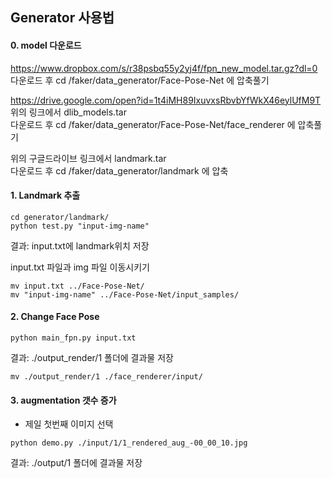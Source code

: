 
## Generator 사용법

#### 0. model 다운로드

https://www.dropbox.com/s/r38psbq55y2yj4f/fpn_new_model.tar.gz?dl=0  <br>
다운로드 후
cd /faker/data_generator/Face-Pose-Net 에 압축풀기

https://drive.google.com/open?id=1t4iMH89IxuvxsRbvbYfWkX46eylUfM9T  <br>
위의 링크에서 dlib_models.tar <br>
다운로드 후
cd /faker/data_generator/Face-Pose-Net/face_renderer 에 압축풀기

위의 구글드라이브 링크에서 
landmark.tar <br>
다운로드 후
cd /faker/data_generator/landmark 에 압축


#### 1. Landmark 추출

```
cd generator/landmark/
python test.py "input-img-name"
```
결과: input.txt에 landmark위치 저장

input.txt 파일과 img 파일 이동시키기
```
mv input.txt ../Face-Pose-Net/
mv "input-img-name" ../Face-Pose-Net/input_samples/
```

#### 2. Change Face Pose

```
python main_fpn.py input.txt

```
결과: ./output_render/1 폴더에 결과물 저장

```
mv ./output_render/1 ./face_renderer/input/
```

#### 3. augmentation 갯수 증가

* 제일 첫번째 이미지 선택

```
python demo.py ./input/1/1_rendered_aug_-00_00_10.jpg
```
결과: ./output/1 폴더에 결과물 저장
